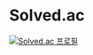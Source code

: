 # Solved.ac

[![Solved.ac
프로필](http://mazassumnida.wtf/api/v2/generate_badge?boj=ljs277)](https://solved.ac/ljs277)
